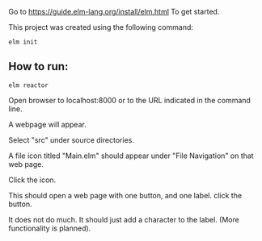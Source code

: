 

Go to https://guide.elm-lang.org/install/elm.html
To get started.


This project was created using the following command:

`elm init`


## How to run:

`elm reactor`

Open browser to localhost:8000 or to the URL indicated in the command line.

A webpage will appear.

Select "src" under source directories.

A file icon titled "Main.elm" should appear under "File Navigation" on that web page.

Click the icon.

This should open a web page with one button, and one label.
click the button.

It does not do much. It should just add a character to the label.
(More functionality is planned).


